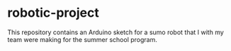 # robotic-project
This repository contains an Arduino sketch for a sumo robot that I with my team were making for the summer school program.
